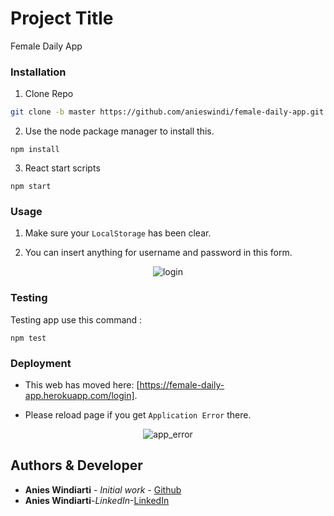 # Project Title

Female Daily App

### Installation

1. Clone Repo

```bash
git clone -b master https://github.com/anieswindi/female-daily-app.git
```

2. Use the node package manager to install this.

```
npm install
```

3. React start scripts

```
npm start
```

### Usage

1. Make sure your `LocalStorage` has been clear.

2. You can insert anything for username and password in this form.
 <p align="center">
   <img src="https://files.fm/thumb_show.php?i=hj7zzd39j" alt="login"/>
 </p>

### Testing

Testing app use this command :

```
npm test
```

### Deployment

-   This web has moved here: [https://female-daily-app.herokuapp.com/login].

-   Please reload page if you get `Application Error` there.

 <p align="center">
   <img src="https://files.fm/thumb_show.php?i=9aytvaw2e" alt="app_error"/>
 </p>

## Authors & Developer

-   **Anies Windiarti** - _Initial work_ - [Github](https://github.com/anieswindi)
-   **Anies Windiarti**-_LinkedIn_-[LinkedIn](https://www.linkedin.com/in/anies-windiarti/)


